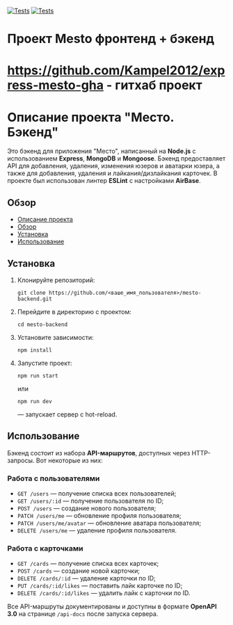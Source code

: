 [![Tests](../../actions/workflows/tests-13-sprint.yml/badge.svg)](../../actions/workflows/tests-13-sprint.yml) [![Tests](../../actions/workflows/tests-14-sprint.yml/badge.svg)](../../actions/workflows/tests-14-sprint.yml)

# Проект Mesto фронтенд + бэкенд

# https://github.com/Kampel2012/express-mesto-gha - гитхаб проект

# Описание проекта "Место. Бэкенд"
Это бэкенд для приложения "Место", написанный на **Node.js** с использованием **Express**, **MongoDB** и **Mongoose**. Бэкенд предоставляет API для добавления, удаления, изменения юзеров и аватарки юзера, а также для добавления, удаления и лайкания/дизлайкания карточек. В проекте был использован линтер **ESLint** с настройками **AirBase**.

## Обзор

- [Описание проекта](#описание-проекта-место-бэкенд)
- [Обзор](#обзор)
- [Установка](#установка)
- [Использование](#использование)

## Установка

1. Клонируйте репозиторий:
   
   ```
   git clone https://github.com/<ваше_имя_пользователя>/mesto-backend.git
   ```
2. Перейдите в директорию с проектом:

   ```
   cd mesto-backend
   ```
   
3. Установите зависимости:

   ```
   npm install
   ```
   
4. Запустите проект:

   ```
   npm run start
   ```
   
   или
   
   ```
   npm run dev
   ```
   
   — запускает сервер с hot-reload.

## Использование

Бэкенд состоит из набора **API-маршрутов**, доступных через HTTP-запросы. Вот некоторые из них:

### Работа с пользователями

- `GET /users` — получение списка всех пользователей;
- `GET /users/:id` — получение пользователя по ID;
- `POST /users` — создание нового пользователя;
- `PATCH /users/me` — обновление профиля пользователя;
- `PATCH /users/me/avatar` — обновление аватара пользователя;
- `DELETE /users/me` — удаление профиля пользователя.

### Работа с карточками

- `GET /cards` — получение списка всех карточек;
- `POST /cards` — создание новой карточки;
- `DELETE /cards/:id` — удаление карточки по ID;
- `PUT /cards/:id/likes` — поставить лайк карточке по ID;
- `DELETE /cards/:id/likes` — удалить лайк с карточки по ID.

Все API-маршруты документированы и доступны в формате **OpenAPI 3.0** на странице `/api-docs` после запуска сервера.

